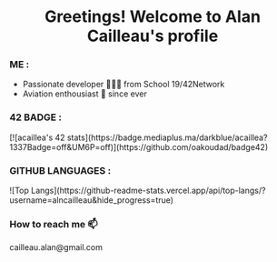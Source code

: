 <h1 align="center">Greetings! Welcome to Alan Cailleau's profile</h1>
<h3  href="none">ME :</h3> <ul>
<li>  Passionate developer 👨🏼‍💻 from School 19/42Network</li>
<li>  Aviation enthousiast 🛫 since ever</li></ul>

<h3>42 BADGE :</h3>
<p align="center"></p>
[![acaillea's 42 stats](https://badge.mediaplus.ma/darkblue/acaillea?1337Badge=off&UM6P=off)](https://github.com/oakoudad/badge42)

<h3>GITHUB LANGUAGES :</h3>
<p align="center"></p>
![Top Langs](https://github-readme-stats.vercel.app/api/top-langs/?username=alncailleau&hide_progress=true)

<h3>How to reach me 📫</h3>
<p>cailleau.alan@gmail.com</p>

